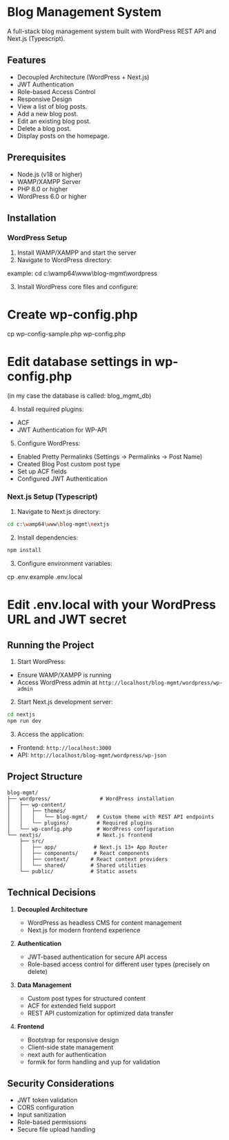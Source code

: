 # Blog Management System

A full-stack blog management system built with WordPress REST API and Next.js (Typescript). 

## Features

- Decoupled Architecture (WordPress + Next.js)
- JWT Authentication
- Role-based Access Control
- Responsive Design
- View a list of blog posts.
- Add a new blog post.
- Edit an existing blog post.
- Delete a blog post.
- Display posts on the homepage.

## Prerequisites

- Node.js (v18 or higher)
- WAMP/XAMPP Server
- PHP 8.0 or higher
- WordPress 6.0 or higher

## Installation

### WordPress Setup

1. Install WAMP/XAMPP and start the server
2. Navigate to WordPress directory:

example:
cd c:\wamp64\www\blog-mgmt\wordpress

3. Install WordPress core files and configure:

# Create wp-config.php
cp wp-config-sample.php wp-config.php
# Edit database settings in wp-config.php
(in my case the database is called: blog_mgmt_db)

4. Install required plugins:
- ACF 
- JWT Authentication for WP-API

5. Configure WordPress:
- Enabled Pretty Permalinks (Settings → Permalinks → Post Name)
- Created Blog Post custom post type
- Set up ACF fields
- Configured JWT Authentication

### Next.js Setup (Typescript)

1. Navigate to Next.js directory:
```bash
cd c:\wamp64\www\blog-mgmt\nextjs
```

2. Install dependencies:
```bash
npm install
```
3. Configure environment variables:

cp .env.example .env.local
# Edit .env.local with your WordPress URL and JWT secret

## Running the Project

1. Start WordPress:
- Ensure WAMP/XAMPP is running
- Access WordPress admin at `http://localhost/blog-mgmt/wordpress/wp-admin`

2. Start Next.js development server:
```bash
cd nextjs
npm run dev
```

3. Access the application:
- Frontend: `http://localhost:3000`
- API: `http://localhost/blog-mgmt/wordpress/wp-json`

## Project Structure

```
blog-mgmt/
├── wordpress/                # WordPress installation
│   ├── wp-content/
│   │   ├── themes/
│   │   │   └── blog-mgmt/   # Custom theme with REST API endpoints
│   │   └── plugins/         # Required plugins
│   └── wp-config.php        # WordPress configuration
└── nextjs/                  # Next.js frontend
    ├── src/
    │   ├── app/            # Next.js 13+ App Router
    │   ├── components/     # React components
    │   ├── context/       # React context providers
    │   └── shared/        # Shared utilities
    └── public/            # Static assets
```

## Technical Decisions

1. **Decoupled Architecture**
   - WordPress as headless CMS for content management
   - Next.js for modern frontend experience

2. **Authentication**
   - JWT-based authentication for secure API access
   - Role-based access control for different user types (precisely on delete)

3. **Data Management**
   - Custom post types for structured content
   - ACF for extended field support
   - REST API customization for optimized data transfer

4. **Frontend**
   - Bootstrap for responsive design
   - Client-side state management 
   - next auth for authentication
   - formik for form handling and yup for validation

## Security Considerations

- JWT token validation
- CORS configuration
- Input sanitization
- Role-based permissions
- Secure file upload handling


